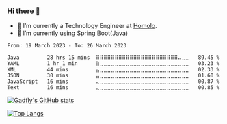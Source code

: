### Hi there 👋

- 🔭 I’m currently a Technology Engineer at [Homolo](http://homolo.com).
- 🌱 I’m currently using Spring Boot(Java)

<!--START_SECTION:waka-->

```text
From: 19 March 2023 - To: 26 March 2023

Java         28 hrs 15 mins  ⣿⣿⣿⣿⣿⣿⣿⣿⣿⣿⣿⣿⣿⣿⣿⣿⣿⣿⣿⣿⣿⣿⣤⣀⣀   89.45 %
YAML         1 hr 1 min      ⣷⣀⣀⣀⣀⣀⣀⣀⣀⣀⣀⣀⣀⣀⣀⣀⣀⣀⣀⣀⣀⣀⣀⣀⣀   03.23 %
XML          44 mins         ⣦⣀⣀⣀⣀⣀⣀⣀⣀⣀⣀⣀⣀⣀⣀⣀⣀⣀⣀⣀⣀⣀⣀⣀⣀   02.33 %
JSON         30 mins         ⣤⣀⣀⣀⣀⣀⣀⣀⣀⣀⣀⣀⣀⣀⣀⣀⣀⣀⣀⣀⣀⣀⣀⣀⣀   01.60 %
JavaScript   16 mins         ⣄⣀⣀⣀⣀⣀⣀⣀⣀⣀⣀⣀⣀⣀⣀⣀⣀⣀⣀⣀⣀⣀⣀⣀⣀   00.87 %
Text         16 mins         ⣄⣀⣀⣀⣀⣀⣀⣀⣀⣀⣀⣀⣀⣀⣀⣀⣀⣀⣀⣀⣀⣀⣀⣀⣀   00.85 %
```

<!--END_SECTION:waka-->

[![Gadfly's GitHub stats](https://github-readme-stats.vercel.app/api?username=gadfly3173&show_icons=true&theme=material-palenight)](https://github.com/anuraghazra/github-readme-stats)

[![Top Langs](https://github-readme-stats.vercel.app/api/top-langs/?username=gadfly3173&theme=material-palenight&layout=compact&hide=html,css,javascript,ejs)](https://github.com/anuraghazra/github-readme-stats)

<!--
**gadfly3173/gadfly3173** is a ✨ _special_ ✨ repository because its `README.md` (this file) appears on your GitHub profile.

Here are some ideas to get you started:

- 🔭 I’m currently working on Maintenance of Release Pipeline and CICD tracking tool improvement
- 🌱 I’m currently learning Vue, Kotlin and Spring Boot
- 👯 I’m looking to collaborate on ...
- 🤔 I’m looking for help with ...
- 💬 Ask me about ...
- 📫 How to reach me: ...
- 😄 Pronouns: ...
- ⚡ Fun fact: ...
-->

